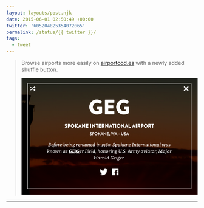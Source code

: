 ```yaml
---
layout: layouts/post.njk
date: 2015-06-01 02:50:49 +00:00
twitter: '605204825354072065'
permalink: /status/{{ twitter }}/
tags: 
  - tweet
---
```


> Browse airports more easily on [airportcod.es](https://airportcod.es) with a newly added shuffle button. 
> 
> ![GEG airport within the Airport Codes UI with a shuffle button in the upper left](/img/605204825354072065-CGYelO4UYAAMWAY.png)

---
